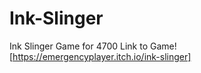 # Ink-Slinger
 Ink Slinger Game for 4700
Link to Game! [https://emergencyplayer.itch.io/ink-slinger]
